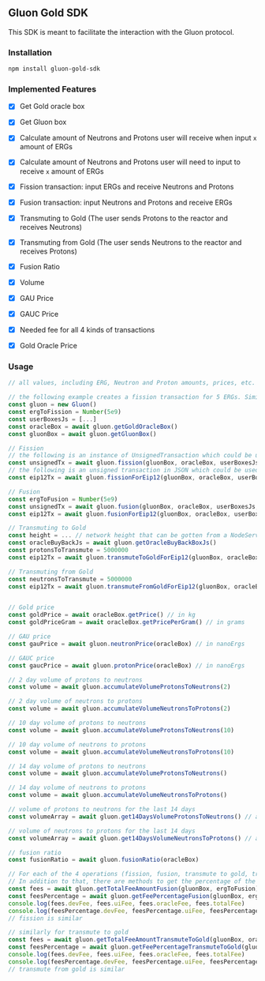 ## Gluon Gold SDK

This SDK is meant to facilitate the interaction with the Gluon protocol.

### Installation

```bash
npm install gluon-gold-sdk
```

### Implemented Features
- [x] Get Gold oracle box
- [x] Get Gluon box
- [x] Calculate amount of Neutrons and Protons user will receive when input `x` amount of ERGs
- [x] Calculate amount of Neutrons and Protons user will need to input to receive `x` amount of ERGs
- [x] Fission transaction: input ERGs and receive Neutrons and Protons
- [x] Fusion transaction: input Neutrons and Protons and receive ERGs
- [x] Transmuting to Gold (The user sends Protons to the reactor and receives Neutrons)
- [x] Transmuting from Gold (The user sends Neutrons to the reactor and receives Protons)
- [x] Fusion Ratio
- [x] Volume
- [x] GAU Price
- [x] GAUC Price
- [x] Needed fee for all 4 kinds of transactions
- [x] Gold Oracle Price


### Usage

```javascript
// all values, including ERG, Neutron and Proton amounts, prices, etc. are without decimals applied

// the following example creates a fission transaction for 5 ERGs. Similar approach could be used for fusion transaction
const gluon = new Gluon()
const ergToFission = Number(5e9)
const userBoxesJs = [...]
const oracleBox = await gluon.getGoldOracleBox()
const gluonBox = await gluon.getGluonBox()

// Fission
// the following is an instance of UnsignedTransaction which could be used to get reduced tx or for any use cases
const unsignedTx = await gluon.fission(gluonBox, oracleBox, userBoxesJs, ergToFission)
// the following is an unsigned transaction in JSON which could be used to sign using Nautilus or similar wallets without needing any chagnes
const eip12Tx = await gluon.fissionForEip12(gluonBox, oracleBox, userBoxesJs, ergToFission)

// Fusion
const ergToFusion = Number(5e9)
const unsignedTx = await gluon.fusion(gluonBox, oracleBox, userBoxesJs, ergToFusion)
const eip12Tx = await gluon.fusionForEip12(gluonBox, oracleBox, userBoxesJs, ergToFusion)

// Transmuting to Gold
const height = ... // network height that can be gotten from a NodeService instance (see test.ts)
const oracleBuyBackJs = await gluon.getOracleBuyBackBoxJs()
const protonsToTransmute = 5000000
const eip12Tx = await gluon.transmuteToGoldForEip12(gluonBox, oracleBox, userBoxesJs, oracleBuyBackJs, protonsToTransmute, height)

// Transmuting from Gold
const neutronsToTransmute = 5000000
const eip12Tx = await gluon.transmuteFromGoldForEip12(gluonBox, oracleBox, userBoxesJs, oracleBuyBackJs, neutronsToTransmute, height)    


// Gold price
const goldPrice = await oracleBox.getPrice() // in kg
const goldPriceGram = await oracleBox.getPricePerGram() // in grams

// GAU price
const gauPrice = await gluon.neutronPrice(oracleBox) // in nanoErgs

// GAUC price
const gaucPrice = await gluon.protonPrice(oracleBox) // in nanoErgs

// 2 day volume of protons to neutrons
const volume = await gluon.accumulateVolumeProtonsToNeutrons(2)

// 2 day volume of neutrons to protons
const volume = await gluon.accumulateVolumeNeutronsToProtons(2)

// 10 day volume of protons to neutrons
const volume = await gluon.accumulateVolumeProtonsToNeutrons(10)

// 10 day volume of neutrons to protons
const volume = await gluon.accumulateVolumeNeutronsToProtons(10)

// 14 day volume of protons to neutrons
const volume = await gluon.accumulateVolumeProtonsToNeutrons()

// 14 day volume of neutrons to protons
const volume = await gluon.accumulateVolumeNeutronsToProtons()

// volume of protons to neutrons for the last 14 days
const volumeArray = await gluon.get14DaysVolumeProtonsToNeutrons() // an array with 14 elements for 14 days

// volume of neutrons to protons for the last 14 days
const volumeArray = await gluon.get14DaysVolumeNeutronsToProtons() // an array with 14 elements for 14 days

// fusion ratio
const fusionRatio = await gluon.fusionRatio(oracleBox)

// For each of the 4 operations (fission, fusion, transmute to gold, transmute from gold) there is a method to get the required fees
// In addition to that, there are methods to get the percentage of the fee for the total amount of ERG or Neutron/Proton that is sent/transmuted
const fees = await gluon.getTotalFeeAmountFusion(gluonBox, ergToFusion)
const feesPercentage = await gluon.getFeePercentageFusion(gluonBox, ergToFusion)
console.log(fees.devFee, fees.uiFee, fees.oracleFee, fees.totalFee)
console.log(feesPercentage.devFee, feesPercentage.uiFee, feesPercentage.oracleFee, feesPercentage.totalFee)
// fission is similar

// similarly for transmute to gold
const fees = await gluon.getTotalFeeAmountTransmuteToGold(gluonBox, oracleBox, protonsToTransmute)
const feesPercentage = await gluon.getFeePercentageTransmuteToGold(gluonBox, oracleBox, protonsToTransmute)
console.log(fees.devFee, fees.uiFee, fees.oracleFee, fees.totalFee)
console.log(feesPercentage.devFee, feesPercentage.uiFee, feesPercentage.oracleFee, feesPercentage.totalFee)
// transmute from gold is similar
